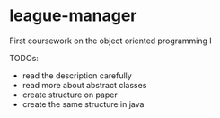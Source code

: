 # league-manager
First coursework on the object oriented programming I

TODOs:
- read the description carefully
- read more about abstract classes
- create structure on paper
- create the same structure in java
